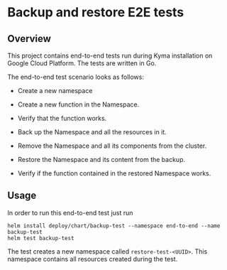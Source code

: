 # Backup and restore E2E tests

## Overview

This project contains end-to-end tests run during Kyma installation on Google Cloud Platform. The tests are written in Go. 

The end-to-end test scenario looks as follows:

- Create a new namespace
- Create a new function in the Namespace.
- Verify that the function works.

- Back up the Namespace and all the resources in it.
- Remove the Namespace and all its components from the cluster.

- Restore the Namespace and its content from the backup.
- Verify if the function contained in the restored Namespace works.

## Usage

In order to run this end-to-end test just run

```
helm install deploy/chart/backup-test --namespace end-to-end --name backup-test
helm test backup-test
```

The test creates a new namespace called `restore-test-<UUID>`. This namespace contains all resources created during the test.
